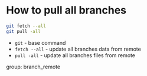 # How to pull all branches

```bash
git fetch --all
git pull -all
```

- `git` - base command
- `fetch --all` - update all branches data from remote
- `pull -all` - update all branches files from remote

group: branch_remote


